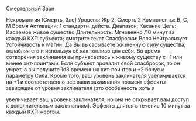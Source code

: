 
Смертельный Звон

Некромантия [Смерть, Зло]
Уровень: Жр 2, Смерть 2
Компоненты: В, С, М
Время Активации: 1 стандартн. действ.
Диапазон: Касание
Цель: Касаемое живое существо
Длительность: Мгновенно /10 минут за
каждый КХП субъекта; смотрите текст
Спасброски: Воля Нейтрализует
Устойчивость к Магии: Да
Вы высасываете жизненную силу существа, ослабляя его и используя её как
топливо для себя. Во время сотворения
заклинания вы прикасаетесь к живому
существу с –1 или менее хит-поинтами.
Если субъект провалит свой спасбросок, то он умрет, а вы получите 1d8
временных хит-поинтов и +2 бонус к
параметру Сила. Кроме того, ваш уровень заклинателя увеличивается на +1
и соответственно все ваши заклинания
повысят эффекты зависящие от уровня заклинателя (это особенность хоть и

увеличивает ваш уровень заклинателя,
но она не открывает вам доступ к дополнительным заклинаниям). Эффекты длятся в течение 10 минут за каждый КХП жертвы.